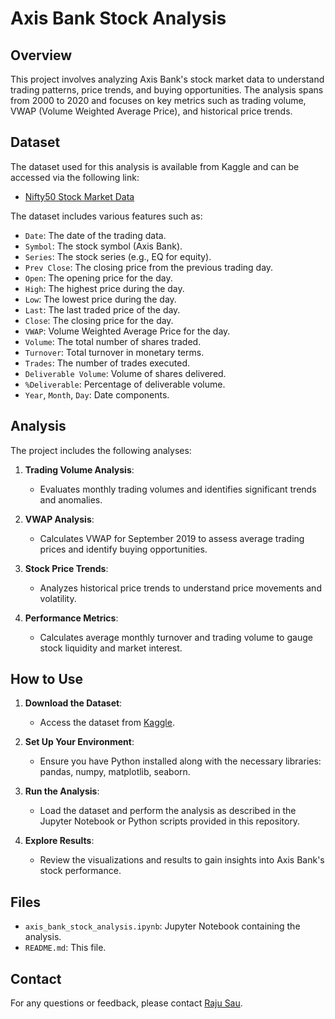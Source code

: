 # Axis Bank Stock Analysis

## Overview

This project involves analyzing Axis Bank's stock market data to understand trading patterns, price trends, and buying opportunities. The analysis spans from 2000 to 2020 and focuses on key metrics such as trading volume, VWAP (Volume Weighted Average Price), and historical price trends.

## Dataset

The dataset used for this analysis is available from Kaggle and can be accessed via the following link:

- [Nifty50 Stock Market Data](https://www.kaggle.com/rohanrao/nifty50-stock-market-data)

The dataset includes various features such as:
- `Date`: The date of the trading data.
- `Symbol`: The stock symbol (Axis Bank).
- `Series`: The stock series (e.g., EQ for equity).
- `Prev Close`: The closing price from the previous trading day.
- `Open`: The opening price for the day.
- `High`: The highest price during the day.
- `Low`: The lowest price during the day.
- `Last`: The last traded price of the day.
- `Close`: The closing price for the day.
- `VWAP`: Volume Weighted Average Price for the day.
- `Volume`: The total number of shares traded.
- `Turnover`: Total turnover in monetary terms.
- `Trades`: The number of trades executed.
- `Deliverable Volume`: Volume of shares delivered.
- `%Deliverable`: Percentage of deliverable volume.
- `Year`, `Month`, `Day`: Date components.

## Analysis

The project includes the following analyses:

1. **Trading Volume Analysis**:
   - Evaluates monthly trading volumes and identifies significant trends and anomalies.

2. **VWAP Analysis**:
   - Calculates VWAP for September 2019 to assess average trading prices and identify buying opportunities.

3. **Stock Price Trends**:
   - Analyzes historical price trends to understand price movements and volatility.

4. **Performance Metrics**:
   - Calculates average monthly turnover and trading volume to gauge stock liquidity and market interest.

## How to Use

1. **Download the Dataset**:
   - Access the dataset from [Kaggle](https://www.kaggle.com/rohanrao/nifty50-stock-market-data).

2. **Set Up Your Environment**:
   - Ensure you have Python installed along with the necessary libraries: pandas, numpy, matplotlib, seaborn.

3. **Run the Analysis**:
   - Load the dataset and perform the analysis as described in the Jupyter Notebook or Python scripts provided in this repository.

4. **Explore Results**:
   - Review the visualizations and results to gain insights into Axis Bank's stock performance.

## Files

- `axis_bank_stock_analysis.ipynb`: Jupyter Notebook containing the analysis.
- `README.md`: This file.


## Contact

For any questions or feedback, please contact [Raju Sau](https://www.linkedin.com/in/rajusau/).
